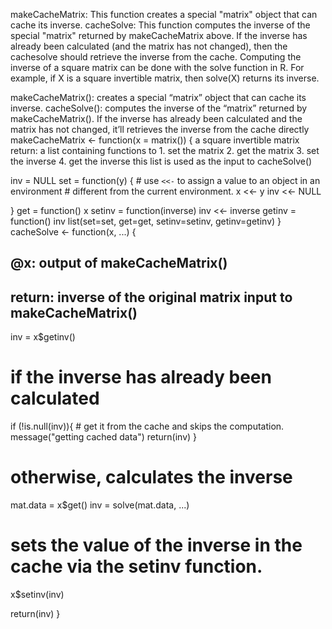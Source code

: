 makeCacheMatrix: This function creates a special "matrix" object that can cache its inverse.
cacheSolve: This function computes the inverse of the special "matrix" returned by makeCacheMatrix above. If the inverse has already been calculated (and the matrix has not changed), then the cachesolve should retrieve the inverse from the cache.
Computing the inverse of a square matrix can be done with the solve function in R. For example, if X is a square invertible matrix, then solve(X) returns its inverse.


makeCacheMatrix(): creates a special “matrix” object that can cache its inverse.
cacheSolve(): computes the inverse of the “matrix” returned by makeCacheMatrix(). If the inverse has already been calculated and the matrix has not changed, it’ll retrieves the inverse from the cache directly
makeCacheMatrix <- function(x = matrix()) {
   a square invertible matrix
   return: a list containing functions to
                1. set the matrix
                2. get the matrix
               3. set the inverse
              4. get the inverse
       this list is used as the input to cacheSolve()
  
  inv = NULL
  set = function(y) {
    # use `<<-` to assign a value to an object in an environment 
    # different from the current environment. 
    x <<- y
    inv <<- NULL
    
  }
  get = function() x
  setinv = function(inverse) inv <<- inverse 
  getinv = function() inv
  list(set=set, get=get, setinv=setinv, getinv=getinv)
}
cacheSolve <- function(x, ...) {
  ## @x: output of makeCacheMatrix()
  ## return: inverse of the original matrix input to makeCacheMatrix()
  
  inv = x$getinv()
  
  # if the inverse has already been calculated
  if (!is.null(inv)){
    # get it from the cache and skips the computation. 
    message("getting cached data")
    return(inv)
  }
  
  # otherwise, calculates the inverse 
  mat.data = x$get()
  inv = solve(mat.data, ...)
  
  # sets the value of the inverse in the cache via the setinv function.
  x$setinv(inv)
  
  return(inv)
}

